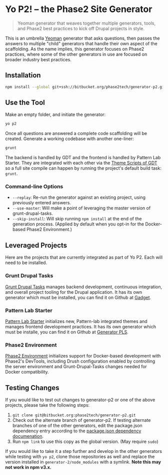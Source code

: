 # Yo P2! – the Phase2 Site Generator

> Yeoman generator that weaves together multiple generators, tools, and Phase2
best practices to kick off Drupal projects in style.

This is an umbrella [Yeoman](http://yeoman.io/) generator that asks questions,
then passes the answers to multiple "child" generators that handle their own
aspect of the scaffolding. As the name implies, this generator focuses on Phase2
practices, where some of the other generators in use are focused on broader industry
best practices.

## Installation

```bash
npm install --global git+ssh://bitbucket.org/phase2tech/generator-p2.git#master
```

## Use the Tool

Make an empty folder, and initiate the generator:

```bash
yo p2
```

Once all questions are answered a complete code scaffolding will be created.
Generate a working codebase with another one-liner:

```bash
grunt
```

The backend is handled by GDT and the frontend is handled by Pattern Lab Starter.
They are integrated with each other via the
[Theme Scripts of GDT](https://github.com/phase2/grunt-drupal-tasks/blob/master/CONFIG.md#theme-scripts)
so a full site compile can happen by running the project's default build task: `grunt`.

### Command-line Options

* `--replay`: Re-run the generator against an existing project, using previously
entered answers.
* `--use-master`: Will make a point of leveraging the master version of
grunt-drupal-tasks.
* `--skip-install`: Will skip running `npm install` at the end of the
generation process. (Applied by default when you opt-in for the
Docker-based Phase2 Environment.)

## Leveraged Projects

Here are the projects that are currently integrated as part of Yo P2.
Each will need to be installed.

### Grunt Drupal Tasks

[Grunt Drupal Tasks](https://github.com/phase2/grunt-drupal-tasks) manages backend
development, continuous integration, and overall project tooling for the Drupal
application. It has its own generator which must be installed, you can find it
on Github at [Gadget](https://github.com/phase2/generator-gadget).

### Pattern Lab Starter

[Pattern Lab Starter](http://git.io/p2pls) initializes new, Pattern-lab integrated
themes and manages frontend development practices. It has its own generator which
must be installe, you can find it on Github at
[Generator PLS](https://github.com/phase2/generator-pattern-lab-starter).

### Phase2 Environment

[Phase2 Environment](https://bitbucket.org/phase2tech/generator-p2-env) initializes
support for Docker-based development with Phase2's DevTools, including Drush
configuration enabled by controlling the server environment and Grunt-Drupal-Tasks
changes needed for Docker compatibility.

## Testing Changes

If you would like to test out changes to generator-p2 or one of the above
projects, please take the following steps:

1. `git clone git@bitbucket.org:phase2tech/generator-p2.git`
2. Check out the alternate branch of generator-p2. If testing alternate
branches of one of the other generators, edit the package.json dependency entry
according to the [package.json dependency
documenation](https://docs.npmjs.com/files/package.json#git-urls-as-dependencies).
3. Run `npm link` to use this copy as the global version. (May require `sudo`)

If you would like to take it a step further and develop in the other generators
while testing with `yo p2`, clone those repositories as well and replace the
version installed in `generator-2/node_modules` with a symlink. **Note this may
not work in npm v3.x.**
